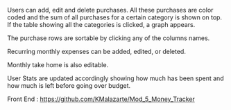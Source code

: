 Users can add, edit and delete purchases. All these purchases are color coded and the sum of all purchases for a certain category is shown on top. If the table showing all the categories is clicked, a graph appears.

The purchase rows are sortable by clicking any of the columns names.

Recurring monthly expenses can be added, edited, or deleted.

Monthly take home is also editable.

User Stats are updated accordingly showing how much has been spent and how much is left before going over budget.

Front End : https://github.com/KMalazarte/Mod_5_Money_Tracker
